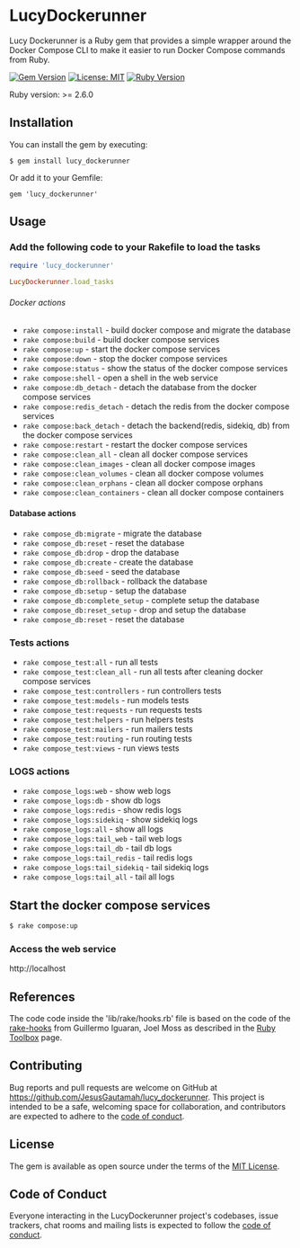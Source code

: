 # LucyDockerunner

Lucy Dockerunner is a Ruby gem that provides a simple wrapper around the Docker Compose CLI to make it easier to run Docker Compose commands from Ruby.

[![Gem Version](https://badge.fury.io/rb/lucy_dockerunner.svg)](https://badge.fury.io/rb/lucy_dockerunner)
[![License: MIT](https://img.shields.io/badge/License-MIT-yellow.svg)](https://opensource.org/licenses/MIT)
[![Ruby Version](https://img.shields.io/badge/Ruby-2.6.0%2B-blue.svg)](https://www.ruby-lang.org/en/)

Ruby version: >= 2.6.0

## Installation

You can install the gem by executing:

    $ gem install lucy_dockerunner

Or add it to your Gemfile:

    gem 'lucy_dockerunner'

## Usage

### Add the following code to your Rakefile to load the tasks
````ruby
require 'lucy_dockerunner'

LucyDockerunner.load_tasks
````

###### Docker actions
* `rake compose:install` - build docker compose and migrate the database
* `rake compose:build` - build docker compose services
* `rake compose:up` - start the docker compose services
* `rake compose:down` - stop the docker compose services
* `rake compose:status` - show the status of the docker compose services
* `rake compose:shell` - open a shell in the web service
* `rake compose:db_detach` - detach the database from the docker compose services
* `rake compose:redis_detach` - detach the redis from the docker compose services
* `rake compose:back_detach` - detach the backend(redis, sidekiq, db) from the docker compose services
* `rake compose:restart` - restart the docker compose services
* `rake compose:clean_all` - clean all docker compose services
* `rake compose:clean_images` - clean all docker compose images
* `rake compose:clean_volumes` - clean all docker compose volumes
* `rake compose:clean_orphans` - clean all docker compose orphans
* `rake compose:clean_containers` - clean all docker compose containers
#### Database actions
* `rake compose_db:migrate` - migrate the database
* `rake compose_db:reset` - reset the database
* `rake compose_db:drop` - drop the database
* `rake compose_db:create` - create the database
* `rake compose_db:seed` - seed the database
* `rake compose_db:rollback` - rollback the database
* `rake compose_db:setup` - setup the database
* `rake compose_db:complete_setup` - complete setup the database
* `rake compose_db:reset_setup` - drop and setup the database
* `rake compose_db:reset` - reset the database

### Tests actions
* `rake compose_test:all` - run all tests
* `rake compose_test:clean_all` - run all tests after cleaning docker compose services
* `rake compose_test:controllers` - run controllers tests
* `rake compose_test:models` - run models tests
* `rake compose_test:requests` - run requests tests
* `rake compose_test:helpers` - run helpers tests
* `rake compose_test:mailers` - run mailers tests
* `rake compose_test:routing` - run routing tests
* `rake compose_test:views` - run views tests

### LOGS actions
* `rake compose_logs:web` - show web logs
* `rake compose_logs:db` - show db logs
* `rake compose_logs:redis` - show redis logs
* `rake compose_logs:sidekiq` - show sidekiq logs
* `rake compose_logs:all` - show all logs
* `rake compose_logs:tail_web` - tail web logs
* `rake compose_logs:tail_db` - tail db logs
* `rake compose_logs:tail_redis` - tail redis logs
* `rake compose_logs:tail_sidekiq` - tail sidekiq logs
* `rake compose_logs:tail_all` - tail all logs

## Start the docker compose services
````bash
$ rake compose:up
````
### Access the web service
http://localhost


## References
The code code inside the 'lib/rake/hooks.rb' file is based on the code of the [rake-hooks](https://github.com/guillermo/rake-hooks) from Guillermo Iguaran, Joel Moss as described in the [Ruby Toolbox](https://www.ruby-toolbox.com/projects/rake-hooks) page.
## Contributing

Bug reports and pull requests are welcome on GitHub at https://github.com/JesusGautamah/lucy_dockerunner. This project is intended to be a safe, welcoming space for collaboration, and contributors are expected to adhere to the [code of conduct](https://github.com/JesusGautamah/lucy_dockerunner/blob/master/CODE_OF_CONDUCT.md).

## License

The gem is available as open source under the terms of the [MIT License](https://opensource.org/licenses/MIT).

## Code of Conduct

Everyone interacting in the LucyDockerunner project's codebases, issue trackers, chat rooms and mailing lists is expected to follow the [code of conduct](https://github.com/JesusGautamah/lucy_dockerunner/blob/master/CODE_OF_CONDUCT.md).
